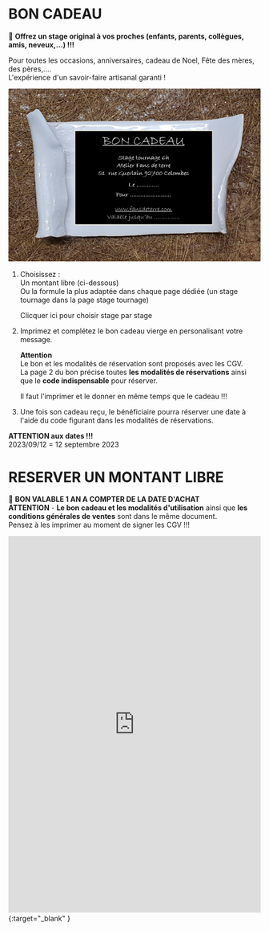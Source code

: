 # BON CADEAU  

🎁 **Offrez un stage original à vos proches (enfants, parents, collègues, amis, neveux,…) !!!**  

Pour toutes les occasions, anniversaires, cadeau de Noel, Fête des mères, des pères,….  
L'expérience d'un savoir-faire artisanal garanti !

<img src="/images/carte cadeau-ceramique-fansdeterre-raku-paris-600 410.png" class="image-horiz">

1. Choisissez :   
   Un montant libre (ci-dessous)   
   Ou la formule la plus adaptée dans chaque page dédiée (un stage tournage dans la page stage tournage)   

   Clicquer ici pour choisir stage par stage

2. Imprimez et complétez le bon cadeau vierge en personalisant votre message.  
   
   **Attention**  
   Le bon et les modalités de réservation sont proposés avec les CGV.  
   La page 2 du bon précise toutes **les modalités de réservations** ainsi que le **code indispensable** pour réserver.  
   
   Il faut l'imprimer et le donner en même temps que le cadeau !!!  

3. Une fois son cadeau reçu, le bénéficiaire pourra réserver une date à l'aide du code figurant dans les modalités de réservations.  

     
**ATTENTION aux dates !!!**  
2023/09/12  =  12 septembre 2023  

# RESERVER UN MONTANT LIBRE   
🎁 **BON VALABLE 1 AN A COMPTER DE LA DATE D'ACHAT**   
**ATTENTION** - **Le bon cadeau et les modalités d'utilisation** ainsi que **les conditions générales de ventes** sont dans le même document.  
Pensez à les imprimer au moment de signer les CGV !!!    
<iframe id="haWidget" allowtransparency="true" scrolling="auto" src="https://www.helloasso.com/associations/fans-de-terre/evenements/bon-cadeau-2023-2024/widget" style="width: 100%; height: 750px; border: none;"></iframe>{:target="_blank" }  
